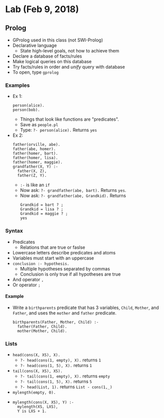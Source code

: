 # Lab (Feb 9, 2018)
## Prolog
* GProlog used in this class (not SWI-Prolog)
* Declarative language
  * State high-level goals, not how to achieve them
* Declare a database of facts/rules
* Make logical queries on this database
* Try facts/rules in order and *unify* query with database
* To open, type `gprolog`
### Examples
* Ex 1:
  ```
  person(alice).
  person(bob).
  ```
  * Things that look like functions are "predicates".
  * Save as `people.pl`
  * Type: `?- person(alice).` Returns `yes`
* Ex 2:
  ```
  father(orville, abe).
  father(abe, homer).
  father(homer, bart).
  father(homer, lisa).
  father(homer, maggie).
  grandfather(X, Y) :-
    father(X, Z),
    father(Z, Y).
  ```
  * `:-` is like an `if`
  * Now ask: `?- grandfather(abe, bart).` Returns `yes`.
  * Now ask: `?- grandfather(abe, Grandkid).` Returns
    ```
    Grandkid = bart ? ;
    Grandkid = lisa ? ;
    Grandkid = maggie ? ;
    yes
    ```
### Syntax
* Predicates
  * Relations that are true or faslse
* Lowercase letters describe predicates and atoms
* Variables must start with an uppercase
* `conclusion :- hypothesis.`
  * Multiple hypotheses separated by commas
  * Conclusion is only true if all hypotheses are true
* And operator `,`
* Or operator `;`
#### Example
* Write a `birthparents` predicate that has 3 variables, `Child`, `Mother`, and `Father`, and uses the `mother` and `father` predicate.
  ```
  birthparents(Father, Mother, Child) :-
    father(Father, Child).
    mother(Mother, Child).
  ```
### Lists
* `head(cons(X, XS), X).`
  * `?- head(cons(1, empty), X).` returns `1`
  * `?- head(cons(1, 5), X).` returns `1`
* `tail(cons(X, XS), XS).`
  * `?- tail(cons(1, empty), X).` returns `empty`
  * `?- tail(cons(1, 5), X).` returns `5`
  * `?- head(List, 1).` returns `List - cons(1,_)`
* `mylength(empty, 0).`
* ```
  mylength(cons(X, XS), Y) :-
    mylength(XS, LXS),
    Y is LXS + 1.
  ```
